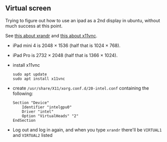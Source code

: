 ## Virtual screen

Trying to figure out how to use an ipad as a 2nd display in ubuntu,
without much success at this point.

See [this about xrandr](https://linuxconfig.org/how-to-configure-your-monitors-with-xrandr-in-linux
) and [this about x11vnc](https://linuxconfig.org/how-to-share-your-desktop-in-linux-using-x11vnc
).

- iPad mini 4 is 2048 &times; 1536 (half that is 1024 &times; 768).

- iPad Pro is 2732 &times; 2048 (half that is 1366 &times; 1024).

- install x11vnc

  ```
  sudo apt update
  sudo apt install x11vnc
  ```

- create `/usr/share/X11/xorg.conf.d/20-intel.conf` containing the
  following:

  ```
  Section "Device"
      Identifier "intelgpu0"
      Driver "intel"
      Option "VirtualHeads" "2"
  EndSection
  ```

- Log out and log in again, and when you type `xrandr` there'll be
  `VIRTUAL1` and `VIRTUAL2` listed
